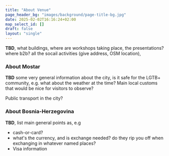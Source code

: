 ```yaml
---
title: "About Venue"
page_header_bg: "images/background/page-title-bg.jpg"
date: 2025-02-02T16:16:24+02:00
map_select_id: []
draft: false
layout: "single"
---
```



**TBD**, what buildings, where are workshops taking place, the presentations?
where b2b? all the socail activities (give address, OSM location),


### About Mostar

**TBD** some very general information about the city, is it safe for the LGTB+
community, e.g. what about the weather at the time? Main local customs that
would be nice for visitors to observe?

Public transport in the city?

### About Bosnia-Herzegovina

**TBD**, list main general points as, e.g
- cash-or-card?
- what's the currency, and is exchange needed? do they rip you off when exchanging in whatever named places?
- Visa information
